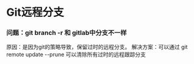 # Git远程分支

### 问题：git branch -r 和 gitlab中分支不一样

原因：是因为git的策略导致，保留过时的远程分支。
解决方案：可以通过 git remote update --prune 可以清除所有过时的远程跟踪分支


